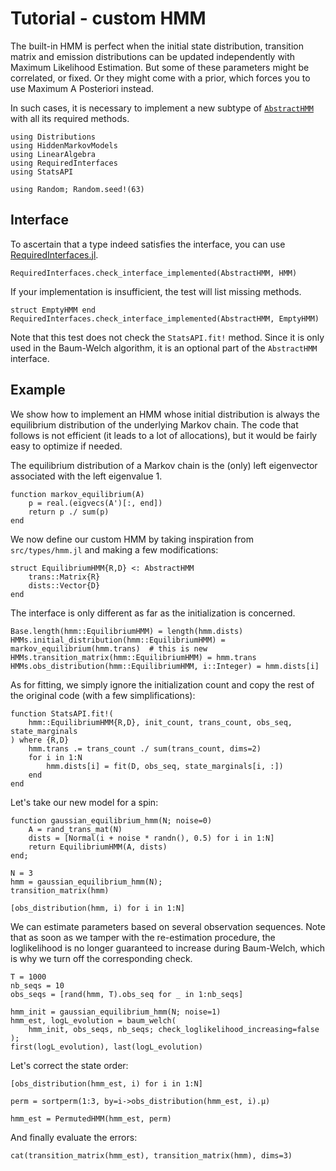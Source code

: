 # Tutorial - custom HMM

The built-in HMM is perfect when the initial state distribution, transition matrix and emission distributions can be updated independently with Maximum Likelihood Estimation.
But some of these parameters might be correlated, or fixed.
Or they might come with a prior, which forces you to use Maximum A Posteriori instead.

In such cases, it is necessary to implement a new subtype of [`AbstractHMM`](@ref) with all its required methods.

```@example tuto
using Distributions
using HiddenMarkovModels
using LinearAlgebra
using RequiredInterfaces
using StatsAPI

using Random; Random.seed!(63)
```

## Interface

To ascertain that a type indeed satisfies the interface, you can use [RequiredInterfaces.jl](https://github.com/Seelengrab/RequiredInterfaces.jl).

```@example tuto
RequiredInterfaces.check_interface_implemented(AbstractHMM, HMM)
```

If your implementation is insufficient, the test will list missing methods.

```@example tuto
struct EmptyHMM end
RequiredInterfaces.check_interface_implemented(AbstractHMM, EmptyHMM)
```

Note that this test does not check the `StatsAPI.fit!` method.
Since it is only used in the Baum-Welch algorithm, it is an optional part of the `AbstractHMM` interface.

## Example

We show how to implement an HMM whose initial distribution is always the equilibrium distribution of the underlying Markov chain.
The code that follows is not efficient (it leads to a lot of allocations), but it would be fairly easy to optimize if needed.

The equilibrium distribution of a Markov chain is the (only) left eigenvector associated with the left eigenvalue $1$.

```@example tuto
function markov_equilibrium(A)
    p = real.(eigvecs(A')[:, end])
    return p ./ sum(p)
end
```

We now define our custom HMM by taking inspiration from `src/types/hmm.jl` and making a few modifications:

```@example tuto
struct EquilibriumHMM{R,D} <: AbstractHMM
    trans::Matrix{R}
    dists::Vector{D}
end
```

The interface is only different as far as the initialization is concerned.

```@example tuto
Base.length(hmm::EquilibriumHMM) = length(hmm.dists)
HMMs.initial_distribution(hmm::EquilibriumHMM) = markov_equilibrium(hmm.trans)  # this is new
HMMs.transition_matrix(hmm::EquilibriumHMM) = hmm.trans
HMMs.obs_distribution(hmm::EquilibriumHMM, i::Integer) = hmm.dists[i]
```

As for fitting, we simply ignore the initialization count and copy the rest of the original code (with a few simplifications):

```@example tuto
function StatsAPI.fit!(
    hmm::EquilibriumHMM{R,D}, init_count, trans_count, obs_seq, state_marginals
) where {R,D}
    hmm.trans .= trans_count ./ sum(trans_count, dims=2)
    for i in 1:N
        hmm.dists[i] = fit(D, obs_seq, state_marginals[i, :])
    end
end
```

Let's take our new model for a spin:

```@example tuto
function gaussian_equilibrium_hmm(N; noise=0)
    A = rand_trans_mat(N)
    dists = [Normal(i + noise * randn(), 0.5) for i in 1:N]
    return EquilibriumHMM(A, dists)
end;
```

```@example tuto
N = 3
hmm = gaussian_equilibrium_hmm(N);
transition_matrix(hmm)
```

```@example tuto
[obs_distribution(hmm, i) for i in 1:N]
```

We can estimate parameters based on several observation sequences.
Note that as soon as we tamper with the re-estimation procedure, the loglikelihood is no longer guaranteed to increase during Baum-Welch, which is why we turn off the corresponding check.

```@example tuto
T = 1000
nb_seqs = 10
obs_seqs = [rand(hmm, T).obs_seq for _ in 1:nb_seqs]

hmm_init = gaussian_equilibrium_hmm(N; noise=1)
hmm_est, logL_evolution = baum_welch(
    hmm_init, obs_seqs, nb_seqs; check_loglikelihood_increasing=false
);
first(logL_evolution), last(logL_evolution)
```

Let's correct the state order:

```@example tuto
[obs_distribution(hmm_est, i) for i in 1:N]
```

```@example tuto
perm = sortperm(1:3, by=i->obs_distribution(hmm_est, i).μ)
```

```@example tuto
hmm_est = PermutedHMM(hmm_est, perm)
```

And finally evaluate the errors:

```@example tuto
cat(transition_matrix(hmm_est), transition_matrix(hmm), dims=3)
```